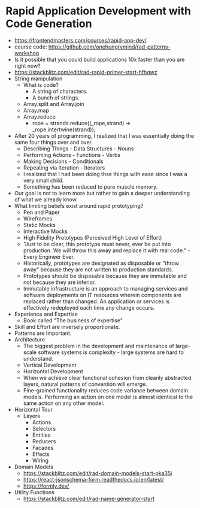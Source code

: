 # Rapid Application Development with Code Generation

* <https://frontendmasters.com/courses/rapid-app-dev/>
* course code: <https://github.com/onehungrymind/rad-patterns-workshop>
* Is it possible that you could build applications 10x faster than you are right now?
* <https://stackblitz.com/edit/rad-rapid-primer-start-hfhqwz>
* String manipulation
    * What is code?
        * A string of characters.
        * A bunch of strings.
    * Array.split and Array.join
    * Array.map
    * Array.reduce
        * rope = strands.reduce((_rope,strand) => _rope.intertwine(strand));
* After 20 years of programming, I realized that I was essentially doing the same four things over and over.
    * Describing Things - Data Structures - Nouns
    * Performing Actions - Functions - Verbs
    * Making Decisions - Conditionals
    * Repeating via Iteration - Iterators
    * I realized that I had been doing thse things with ease since I was a very small child.
    * Something has been reduced to pure muscle memory.
* Our goal is not to learn more but rather to gain a deeper understanding of what we already know.
* What limiting beliefs exist around rapid prototyping?
    * Pen and Paper
    * Wireframes
    * Static Mocks
    * Interactive Mocks
    * High Fidelity Prototypes (Perceived High Level of Effort)
    * "Just to be clear, this prototype must never, ever be put into production. We will throw this away and replace it with real code." -Every Engineer Ever.
    * Historically, prototypes are designated as disposable or "throw away" because they are not written to production standards.
    * Prototypes should be disposable because they are immutable and not because they are inferior.
    * Immutable infrastructure is an approach to managing services and software deployments on IT resources wherein components are replaced rather than changed. An application or services is effectively redeployed each time any change occurs.
* Experience and Expertise
    * Book called "The business of expertise"
* Skill and Effort are inversely proportionate.
* Patterns are Important.
* Architecture
    * The biggest problem in the development and maintenance of large-scale software systems is complexity - large systems are hard to understand.
    * Vertical Development
    * Horizontal Development
    * When we achieve clear functional cohesion from cleanly abstracted layers, natural patterns of convention will emerge.
    * Fine-grained functionality reduces code variance between domain models. Performing an action on one model is almost identical to the same action on any other model.
* Horizontal Tour
    * Layers
        * Actions
        * Selectors
        * Entities
        * Reducers
        * Facades
        * Effects
        * Wiring
* Domain Models
    * <https://stackblitz.com/edit/rad-domain-models-start-pka35i>
    * <https://react-jsonschema-form.readthedocs.io/en/latest/>
    * <https://formly.dev/>
* Utility Functions
    * <https://stackblitz.com/edit/rad-name-generator-start>


